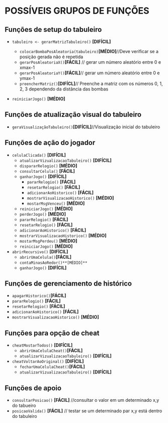 # POSSÍVEIS GRUPOS DE FUNÇÕES

## Funções de setup do tabuleiro
* `tabuleiro <- gerarMatrizTabuleiro()` **[DIFÍCIL]**
	* `colocarBombaPosAleatoria(tabuleiro)`**[MÉDIO]**//Deve verificar se a posição gerada não é repetida
	* `gerarPosAleatoriaX()`**[FÁCIL]** // gerar um número aleatório entre 0 e xmax-1
	* `gerarPosAleatoriaY()`**[FÁCIL]**// gerar um número aleatório entre 0 e ymax-1
	* `preencherMatriz()`**[DIFÍCL]**// Preenche a matriz com os números 0, 1, 2, 3 dependendo da distância das bombas

* `reiniciarJogo()` **[MÉDIO]**

## Funções de atualização visual do tabuleiro
* `geraVisualizaçãoTabuleiro()`**[DIFÍCIL]**//Visualização inicial do tabuleiro

## Funções de ação do jogador
* `celulaClicada()` **[DIFÍCIL]**
	* `atualizarVizualizacaoTabuleiro()` **[DIFÍCIL]**
	* `dispararRelogio()` **[MÉDIO]**
	* `consultarCelula()` **[FÁCIL]**
	* `ganharJogo()` **[DIFÍCIL]**
		* `pararRelogio()` **[FÁCIL]**
		* `resetarRelogio()` **[FÁCIL]**
		* `adicionarAoHistorico()` **[FÁCIL]**
		* `mostrarVisualizacaoHistorico()` **[MÉDIO]**
		* `mostarMsgVenceu()` **[MÉDIO]**
    * `reiniciarJogo()` **[MÉDIO]**
	* `perderJogo()` **[MÉDIO]**
	* `pararRelogio()`  **[FÁCIL]**
	* `resetarRelogio()` **[FÁCIL]**
	* `adicionarAoHistorico()` **[FÁCIL]**
	* `mostrarVisualizacaoHistorico()` **[MÉDIO]**
	* `mostarMsgPerdeu()` **[MÉDIO]**
  * `reiniciarJogo()` **[MÉDIO]**
* `abrirRecursivo()` **[DIFÍCIL]**
	* `abrirUmaCelula()`**[FÁCIL]**
	* `contaMinasAoRedor()**[MÉDIO]**`
  * `ganharJogo()` **[DIFÍCIL]**


## Funções de gerenciamento de histórico
* `apagarHistorico()`**[FÁCIL]**
* `pararRelogio()` **[FÁCIL]**
* `resetarRelogio()` **[FÁCIL]**
* `adicionarAoHistorico()` **[FÁCIL]**
* `mostrarVisualizacaoHistorico()` **[MÉDIO]**


## Funções para opção de cheat
* `cheatMostarTodos()` **[DIFÍCIL]**
  * `abrirUmaCelulaCheat()`**[FÁCIL]**
  * `atualizarVizualizacaoTabuleiro()` **[DIFÍCIL]**
* `cheatVoltarAoOriginal()` **[DIFÍCIL]**
  * `fecharUmaCelulaCheat()`**[FÁCIL]**
  * `atualizarVizualizacaoTabuleiro()` **[DIFÍCIL]**

## Funções de apoio
* `consultarPosicao()` **[FÁCIL]** //consultar o valor em um determinado x,y do tabueiro
* `posicaoValida()` **[FÁCIL]** // testar se um determinado par x,y está dentro do tabuleiro
